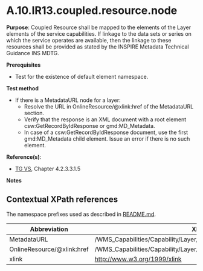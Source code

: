 # A.10.IR13.coupled.resource.node

**Purpose**: Coupled Resource shall be mapped to the elements of the Layer elements of the service capabilities. If linkage to the data sets or series on which the service operates are available, then the linkage to these resources shall be provided as stated by the INSPIRE Metadata Technical Guidance INS MDTG.

**Prerequisites**

* Test for the existence of default element namespace.

**Test method**

* If there is a MetadataURL node for a layer:
  * Resolve the URL in OnlineResource/@xlink:href of the MetadataURL section.
  * Verify that the response is an XML document with a root element csw:GetRecordByIdResponse or gmd:MD_Metadata.
  * In case of a csw:GetRecordByIdResponse document, use the first gmd:MD_Metadata child element. Issue an error if there is no such element.


**Reference(s)**:
* [TG VS](README.md#ref_TG_VS), Chapter 4.2.3.3.1.5

**Notes**

## Contextual XPath references

The namespace prefixes used as described in [README.md](README.md#namespaces).

Abbreviation                                               |  XPath expression
---------------------------------------------------------- | -------------------------------------------------------------------------
MetadataURL <a name="MetadataURL"></a>   | /WMS_Capabilities/Capability/Layer/MetadataURL
OnlineResource/@xlink:href <a name="OnlineResource/@xlink:href"></a>   | /WMS_Capabilities/Capability/Layer/MetadataURL/Format/OnlineResource/@xlink:href
xlink | http://www.w3.org/1999/xlink
